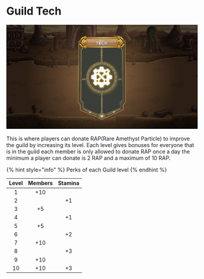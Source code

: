 # Guild Tech

![](../../.gitbook/assets/tech.jpg)

This is where players can donate RAP(Rare Amethyst Particle) to improve the guild by increasing its level. Each level gives bonuses for everyone that is in the guild each member is only allowed to donate RAP once a day the minimum a player can donate is 2 RAP and a maximum of 10 RAP.

{% hint style="info" %}
Perks of each Guild level
{% endhint %}

| **Level** | **Members** | **Stamina** |
| :-------: | :---------: | :---------: |
|     1     |     +10     |             |
|     2     |             |      +1     |
|     3     |      +5     |             |
|     4     |             |      +1     |
|     5     |      +5     |             |
|     6     |             |      +2     |
|     7     |     +10     |             |
|     8     |             |      +3     |
|     9     |     +10     |             |
|     10    |     +10     |      +3     |

